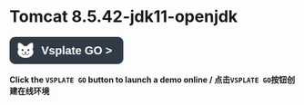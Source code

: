 # Tomcat 8.5.42-jdk11-openjdk

<a href="https://www.vsplate.com/?docker-compose=https://github.com/vsplate/dcenvs/tomcat/8.5.42-jdk11-openjdk"><img alt="VSPLATE GO" src="https://raw.githubusercontent.com/vsplate/images/master/vsgo_btn.png" width="200px"></a>

**Click the `VSPLATE GO` button to launch a demo online / 点击`VSPLATE GO`按钮创建在线环境**